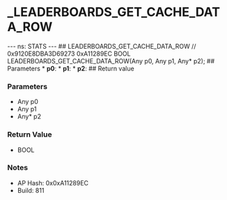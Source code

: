 # _LEADERBOARDS_GET_CACHE_DATA_ROW

--- ns: STATS --- ## LEADERBOARDS_GET_CACHE_DATA_ROW  // 0x9120E8DBA3D69273 0xA11289EC BOOL LEADERBOARDS_GET_CACHE_DATA_ROW(Any p0, Any p1, Any* p2);   ## Parameters * **p0**: * **p1**: * **p2**:  ## Return value

### Parameters
* Any p0
* Any p1
* Any* p2

### Return Value
* BOOL

### Notes
* AP Hash: 0x0xA11289EC
* Build: 811

